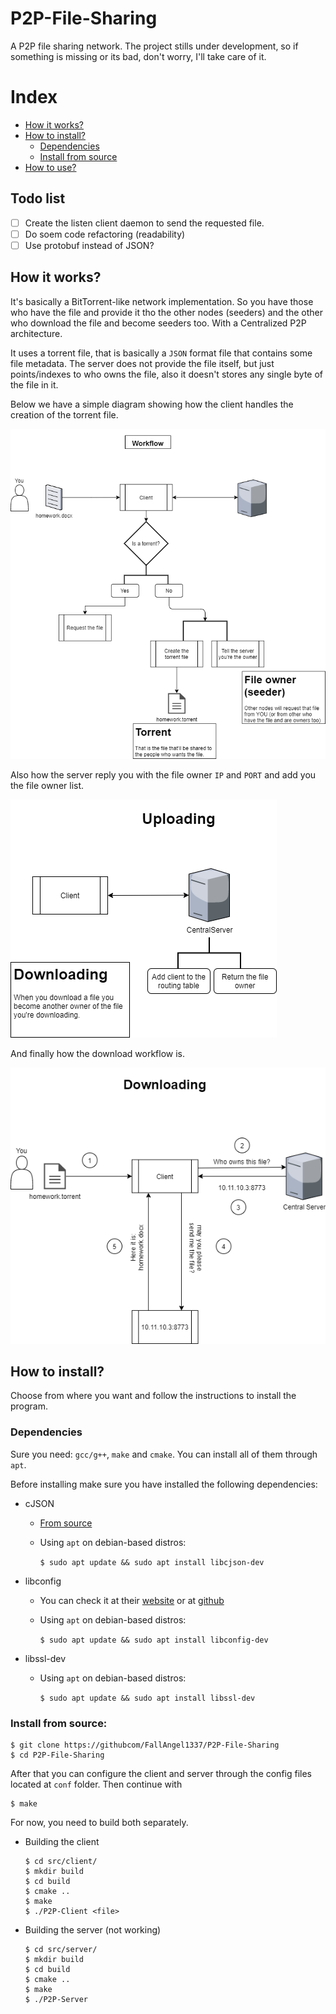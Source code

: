 # P2P-File-Sharing
A P2P file sharing network.
The project stills under development, so if something is missing or its bad, don't worry, I'll take care of it.

# Index
- [How it works? ](#how-it-works)
- [How to install?](#how-to-install)
    - [Dependencies](#dependencies)
    - [Install from source](#install-from-source)
- [How to use?](#how-to-use)

## Todo list
- [ ] Create the listen client daemon to send the requested file.
- [ ] Do soem code refactoring (readability)
- [ ] Use protobuf instead of JSON?

## How it works?
It's basically a BitTorrent-like network implementation. So you have those who have the file and provide it tho the other nodes (seeders) and the other who download the file and become seeders too. With a Centralized P2P architecture.

 
It uses a torrent file, that is basically a `JSON` format file that contains some file metadata.
The server does not provide the file itself, but just points/indexes to who owns the file, also it doesn't stores any single byte of the file in it.

Below we have a simple diagram showing how the client handles the creation of the torrent file.

 ![Client-Side](images/client-side-workflow.png)

 Also how the server reply you with the file owner `IP` and `PORT` and add you the file owner list.

 ![Server-Side](images/server-uploading.png)

 And finally how the download workflow is.

 ![Downloading](images/downloading.png)

## How to install?
Choose from where you want and follow the instructions to install the program.

### Dependencies
Sure you need: `gcc/g++`, `make` and `cmake`. You can install all of them through `apt`.

Before installing make sure you have installed the following dependencies:
- cJSON
    - [From source](https://github.com/DaveGamble/cJSON#building)
    - Using `apt` on debian-based distros:
    
        `$ sudo apt update && sudo apt install libcjson-dev`

- libconfig
    - You can check it at their [website](https://hyperrealm.github.io/libconfig/) or at [github](https://hyperrealm.github.io/libconfig/)
    - Using `apt` on debian-based distros:

        `$ sudo apt update && sudo apt install libconfig-dev`

- libssl-dev
    - Using `apt` on debian-based distros:

        `$ sudo apt update && sudo apt install libssl-dev`

### Install from source:
```
$ git clone https://githubcom/FallAngel1337/P2P-File-Sharing
$ cd P2P-File-Sharing
```

After that you can configure the client and server through the config files located at `conf` folder.
Then continue with 
```
$ make
```

For now, you need to build both separately.
-  Building the client
    ```
    $ cd src/client/
    $ mkdir build
    $ cd build
    $ cmake ..
    $ make
    $ ./P2P-Client <file>
    ```

- Building the server (not working)
    ```
    $ cd src/server/
    $ mkdir build
    $ cd build
    $ cmake ..
    $ make
    $ ./P2P-Server
    ```
